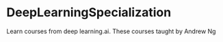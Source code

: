 # DeepLearningSpecialization
Learn courses from deep learning.ai. These courses taught by Andrew Ng
